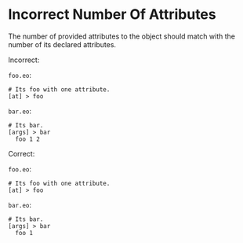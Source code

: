 # Incorrect Number Of Attributes

The number of provided attributes to the object should match with the number of
its declared attributes.

Incorrect:

`foo.eo`:

```eo
# Its foo with one attribute.
[at] > foo
```

`bar.eo`:

```eo
# Its bar.
[args] > bar
  foo 1 2
```

Correct:

`foo.eo`:

```eo
# Its foo with one attribute.
[at] > foo
```

`bar.eo`:

```eo
# Its bar.
[args] > bar
  foo 1
```
